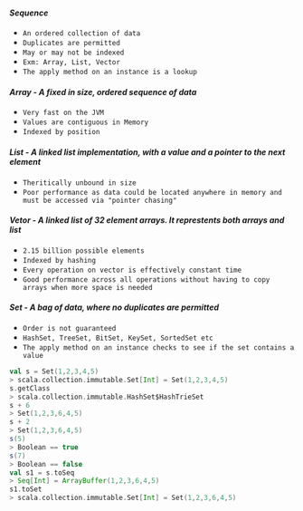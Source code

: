 #### _Sequence_
- `An ordered collection of data`
- `Duplicates are permitted`
- `May or may not be indexed `
- `Exm: Array, List, Vector`
- `The apply method on an instance is a lookup`

#### _Array - A fixed in size, ordered sequence of data_
  - `Very fast on the JVM`
  - `Values are contiguous in Memory`
  - `Indexed by position`

#### _List - A linked list implementation, with a value and a pointer to the next element_
 - `Theritically unbound in size`
 - `Poor performance as data could be located anywhere in memory and must be accessed via "pointer chasing"`


#### _Vetor - A linked list of 32 element arrays. It represtents both arrays and list_
  - `2.15 billion possible elements`
  - `Indexed by hashing `
  - `Every operation on vector is effectively constant time`
  - `Good performance across all operations without having to copy arrays when more space is needed`

#### _Set - A bag of data, where no duplicates are permitted_
- `Order is not guaranteed`
- `HashSet, TreeSet, BitSet, KeySet, SortedSet etc`
- `The apply method on an instance checks to see if the set contains a value`

```scala
val s = Set(1,2,3,4,5)
> scala.collection.immutable.Set[Int] = Set(1,2,3,4,5)
s.getClass
> scala.collection.immutable.HashSet$HashTrieSet
s + 6
> Set(1,2,3,6,4,5)
s + 2
> Set(1,2,3,6,4,5)
s(5)
> Boolean == true
s(7)
> Boolean == false
val s1 = s.toSeq
> Seq[Int] = ArrayBuffer(1,2,3,6,4,5)
s1.toSet
> scala.collection.immutable.Set[Int] = Set(1,2,3,6,4,5)
```